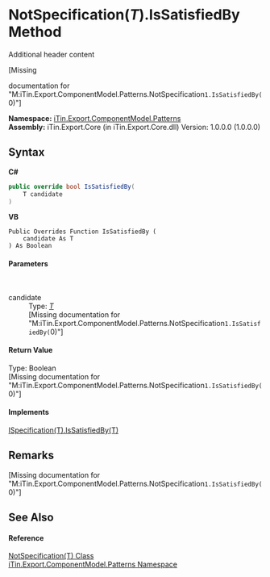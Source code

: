 # NotSpecification(*T*).IsSatisfiedBy Method 
Additional header content 

\[Missing <summary> documentation for "M:iTin.Export.ComponentModel.Patterns.NotSpecification`1.IsSatisfiedBy(`0)"\]

**Namespace:**&nbsp;<a href="N_iTin_Export_ComponentModel_Patterns">iTin.Export.ComponentModel.Patterns</a><br />**Assembly:**&nbsp;iTin.Export.Core (in iTin.Export.Core.dll) Version: 1.0.0.0 (1.0.0.0)

## Syntax

**C#**<br />
``` C#
public override bool IsSatisfiedBy(
	T candidate
)
```

**VB**<br />
``` VB
Public Overrides Function IsSatisfiedBy ( 
	candidate As T
) As Boolean
```


#### Parameters
&nbsp;<dl><dt>candidate</dt><dd>Type: <a href="T_iTin_Export_ComponentModel_Patterns_NotSpecification_1">*T*</a><br />\[Missing <param name="candidate"/> documentation for "M:iTin.Export.ComponentModel.Patterns.NotSpecification`1.IsSatisfiedBy(`0)"\]</dd></dl>

#### Return Value
Type: Boolean<br />\[Missing <returns> documentation for "M:iTin.Export.ComponentModel.Patterns.NotSpecification`1.IsSatisfiedBy(`0)"\]

#### Implements
<a href="M_iTin_Export_ComponentModel_Patterns_ISpecification_1_IsSatisfiedBy">ISpecification(T).IsSatisfiedBy(T)</a><br />

## Remarks
\[Missing <remarks> documentation for "M:iTin.Export.ComponentModel.Patterns.NotSpecification`1.IsSatisfiedBy(`0)"\]

## See Also


#### Reference
<a href="T_iTin_Export_ComponentModel_Patterns_NotSpecification_1">NotSpecification(T) Class</a><br /><a href="N_iTin_Export_ComponentModel_Patterns">iTin.Export.ComponentModel.Patterns Namespace</a><br />